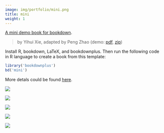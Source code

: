 ```yaml
---
image: img/portfolio/mini.png
title: mini
weight: 1
---
```


[A mini demo book for bookdown](https://github.com/yihui/bookdown-minimal). 

> by Yihui Xie, adapted by Peng Zhao (demo: [pdf](https://github.com/pzhaonet/bookdownplus/raw/master/inst2/mini/showcase/yihui_mini.pdf), [zip](https://github.com/pzhaonet/bookdownplus/raw/master/inst/templates/mini.zip))

<!--more-->

Install R, bookdown, LaTeX, and bookdownplus. Then run the following code in R language to create a book from this template:

```r
library('bookdownplus')
bd('mini')
```

More detals could be found [here](https://github.com/pzhaonet/bookdownplus).
<p><a href="https://github.com/pzhaonet/bookdownplus/raw/master/inst2/mini/showcase/yihui_mini1.png"><img class = "jf-image-shadow" src="https://github.com/pzhaonet/bookdownplus/raw/master/inst2/mini/showcase/yihui_mini1.png" /></a></p>
<p><a href="https://github.com/pzhaonet/bookdownplus/raw/master/inst2/mini/showcase/yihui_mini2.png"><img class = "jf-image-shadow" src="https://github.com/pzhaonet/bookdownplus/raw/master/inst2/mini/showcase/yihui_mini2.png" /></a></p>
<p><a href="https://github.com/pzhaonet/bookdownplus/raw/master/inst2/mini/showcase/yihui_mini3.png"><img class = "jf-image-shadow" src="https://github.com/pzhaonet/bookdownplus/raw/master/inst2/mini/showcase/yihui_mini3.png" /></a></p>
<p><a href="https://github.com/pzhaonet/bookdownplus/raw/master/inst2/mini/showcase/yihui_mini4.png"><img class = "jf-image-shadow" src="https://github.com/pzhaonet/bookdownplus/raw/master/inst2/mini/showcase/yihui_mini4.png" /></a></p>
<p><a href="https://github.com/pzhaonet/bookdownplus/raw/master/inst2/mini/showcase/yihui_mini5.png"><img class = "jf-image-shadow" src="https://github.com/pzhaonet/bookdownplus/raw/master/inst2/mini/showcase/yihui_mini5.png" /></a></p>
